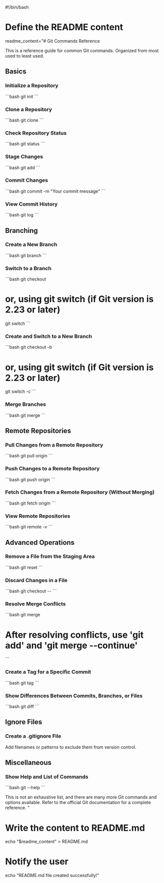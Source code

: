 #!/bin/bash

# Define the README content
readme_content="# Git Commands Reference

This is a reference guide for common Git commands. Organized from most used to least used.

## Basics

### Initialize a Repository
\`\`\`bash
git init
\`\`\`

### Clone a Repository
\`\`\`bash
git clone <repository-url>
\`\`\`

### Check Repository Status
\`\`\`bash
git status
\`\`\`

### Stage Changes
\`\`\`bash
git add <file>
\`\`\`

### Commit Changes
\`\`\`bash
git commit -m \"Your commit message\"
\`\`\`

### View Commit History
\`\`\`bash
git log
\`\`\`

## Branching

### Create a New Branch
\`\`\`bash
git branch <branch-name>
\`\`\`

### Switch to a Branch
\`\`\`bash
git checkout <branch-name>
# or, using git switch (if Git version is 2.23 or later)
git switch <branch-name>
\`\`\`

### Create and Switch to a New Branch
\`\`\`bash
git checkout -b <new-branch-name>
# or, using git switch (if Git version is 2.23 or later)
git switch -c <new-branch-name>
\`\`\`

### Merge Branches
\`\`\`bash
git merge <branch-to-merge>
\`\`\`

## Remote Repositories

### Pull Changes from a Remote Repository
\`\`\`bash
git pull origin <branch-name>
\`\`\`

### Push Changes to a Remote Repository
\`\`\`bash
git push origin <branch-name>
\`\`\`

### Fetch Changes from a Remote Repository (Without Merging)
\`\`\`bash
git fetch origin
\`\`\`

### View Remote Repositories
\`\`\`bash
git remote -v
\`\`\`

## Advanced Operations

### Remove a File from the Staging Area
\`\`\`bash
git reset <file>
\`\`\`

### Discard Changes in a File
\`\`\`bash
git checkout -- <file>
\`\`\`

### Resolve Merge Conflicts
\`\`\`bash
git merge <branch-name>
# After resolving conflicts, use 'git add' and 'git merge --continue'
\`\`\`

### Create a Tag for a Specific Commit
\`\`\`bash
git tag <tag-name> <commit-hash>
\`\`\`

### Show Differences Between Commits, Branches, or Files
\`\`\`bash
git diff <source> <destination>
\`\`\`

## Ignore Files

### Create a .gitignore File
Add filenames or patterns to exclude them from version control.

## Miscellaneous

### Show Help and List of Commands
\`\`\`bash
git --help
\`\`\`

This is not an exhaustive list, and there are many more Git commands and options available. Refer to the official Git documentation for a complete reference.
"

# Write the content to README.md
echo "$readme_content" > README.md

# Notify the user
echo "README.md file created successfully!"
